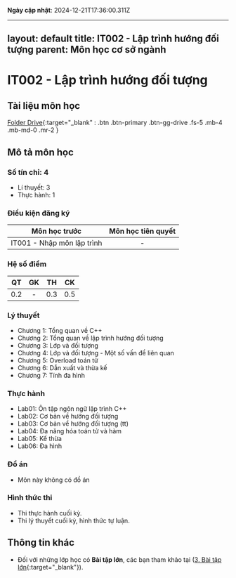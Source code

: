 **Ngày cập nhật**: 2024-12-21T17:36:00.311Z

---
layout: default
title: IT002 - Lập trình hướng đối tượng
parent: Môn học cơ sở ngành
---

# IT002 - Lập trình hướng đối tượng

## Tài liệu môn học

[Folder Drive](https://drive.google.com/drive/folders/1dfvlPL4aFIBKbovS5yHHGC8WMqokoxnl?usp=sharing){:target="_blank" : .btn .btn-primary .btn-gg-drive .fs-5 .mb-4 .mb-md-0 .mr-2 }

## Mô tả môn học

### Số tín chỉ: 4
- Lí thuyết: 3
- Thực hành: 1

### Điều kiện đăng ký

| Môn học trước| Môn học tiên quyết  |
|------|-----|
| <center>IT001 - Nhập môn lập trình</center>| <center>-</center>|

### Hệ số điểm

| QT   | GK  | TH  | CK  |
|------|-----|-----|-----|
| <center>0.2</center>| <center>-</center>| <center>0.3</center> | <center>0.5</center> |

### Lý thuyết

- Chương 1: Tổng quan về C++
- Chương 2: Tổng quan về lập trình hướng đối tượng
- Chương 3: Lớp và đối tượng
- Chương 4: Lớp và đối tượng - Một số vấn đề liên quan
- Chương 5: Overload toán tử
- Chương 6: Dẫn xuất và thừa kế
- Chương 7: Tính đa hình

### Thực hành

- Lab01: Ôn tập ngôn ngữ lập trình C++
- Lab02: Cơ bản về hướng đối tượng
- Lab03: Cơ bản về hướng đối tượng (tt)
- Lab04: Đa năng hóa toán tử và hàm
- Lab05: Kế thừa
- Lab06: Đa hình

### Đồ án

- Môn này không có đồ án

### Hình thức thi

- Thi thực hành cuối kỳ.
- Thi lý thuyết cuối kỳ, hình thức tự luận.

## Thông tin khác

- Đối với những lớp học có **Bài tập lớn**, các bạn tham khảo tại ([3. Bài tập lớn](https://drive.google.com/drive/folders/1KBYp1CeA4hVOd4Ddfoj97pPHlEnWM0JF?usp=sharing){:target="_blank"}).
